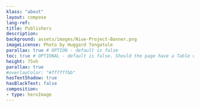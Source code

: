 ```yaml
---
klass: "about"
layout: compose
lang-ref: 
title: Publishers
description:
background: assets/images/Niue-Project-Banner.png
imageLicense: Photo by Huggard Tongatule
parallax: true # OPTION - default is false
toc: true # OPTIONAL - default is false. Should the page have a Table of Contents
height: 75vh
parallax: true
#overlayColor: "#ffffffbb"
hasTextShadow: true
hasBlackText: false
composition:
- type: heroImage
---
```

